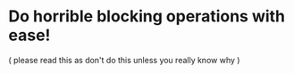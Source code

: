 # Do horrible blocking operations with ease!

( please read this as don't do this unless you really know why )
